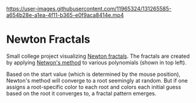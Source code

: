 https://user-images.githubusercontent.com/11965324/131265585-a654b28e-a1ea-4f11-b365-e0f9aca8414e.mp4

# Newton Fractals

Small college project visualizing [Newton fractals](https://en.wikipedia.org/wiki/Newton_fractal). The fractals are created by applying [Netwon's method](https://en.wikipedia.org/wiki/Newton%27s_method) to various polynomials (shown in top left). 

Based on the start value (which is determined by the mouse position), Newton's method will converge to a root seemingly at random. But if one assigns a root-specific color to each root and colors each initial guess based on the root it converges to, a fractal pattern emerges.
